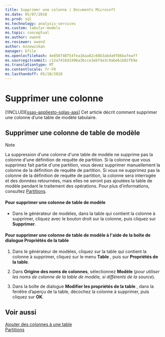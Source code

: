 ```yaml
---
title: Supprimer une colonne | Documents Microsoft
ms.date: 05/07/2018
ms.prod: sql
ms.technology: analysis-services
ms.custom: tabular-models
ms.topic: conceptual
ms.author: owend
ms.reviewer: owend
author: minewiskan
manager: kfile
ms.openlocfilehash: 4e850740754fea16aa82c60b3abda9f86bafeaff
ms.sourcegitcommit: c12a7416d1996a3bcce3ebf4a3c9abe61b02fb9e
ms.translationtype: MT
ms.contentlocale: fr-FR
ms.lasthandoff: 05/10/2018
---
```

# <a name="delete-a-column"></a>Supprimer une colonne 
[!INCLUDE[ssas-appliesto-sqlas-aas](../../includes/ssas-appliesto-sqlas-aas.md)]
  Cet article décrit comment supprimer une colonne d’une table de modèle tabulaire.  
  
## <a name="delete-a-model-table-column"></a>Supprimer une colonne de table de modèle  
  
> [!NOTE]  
>  La suppression d'une colonne d'une table de modèle ne supprime pas la colonne d'une définition de requête de partition. Si la colonne que vous supprimez fait partie d'une partition, vous devez supprimer manuellement la colonne de la définition de requête de partition. Si vous ne supprimez pas la colonne de la définition de requête de partition, la colonne sera interrogée et des données retournées, mais elles ne seront pas ajoutées la table de modèle pendant le traitement des opérations. Pour plus d’informations, consultez [Partitions](../../analysis-services/tabular-models/partitions-ssas-tabular.md).  
  
#### <a name="to-delete-a-model-table-column"></a>Pour supprimer une colonne de table de modèle  
  
-   Dans le générateur de modèles, dans la table qui contient la colonne à supprimer, cliquez avec le bouton droit sur la colonne, puis cliquez sur **Supprimer**.  
  
#### <a name="to-delete-a-model-table-column-by-using-the-table-properties-dialog-box"></a>Pour supprimer une colonne de table de modèle à l'aide de la boîte de dialogue Propriétés de la table  
  
1.  Dans le générateur de modèles, cliquez sur la table qui contient la colonne à supprimer, cliquez sur le menu **Table** , puis sur  **Propriétés de la table**.  
  
2.  Dans **Origine des noms de colonnes**, sélectionnez **Modèle** (*pour utiliser les noms de colonne de la table de modèle, si différents de la source*).  
  
3.  Dans la boîte de dialogue **Modifier les propriétés de la table** , dans la fenêtre d’aperçu de la table, décochez la colonne à supprimer, puis cliquez sur **OK**.  
  
## <a name="see-also"></a>Voir aussi  
 [Ajouter des colonnes à une table](../../analysis-services/tabular-models/add-columns-to-a-table-ssas-tabular.md)   
 [Partitions](../../analysis-services/tabular-models/partitions-ssas-tabular.md)  
  
  
